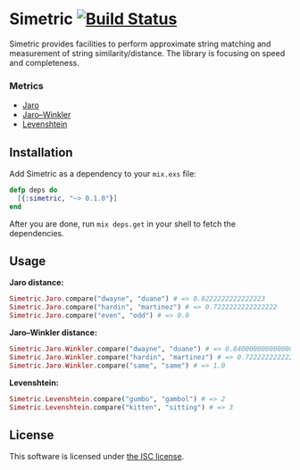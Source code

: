 # Simetric [![Build Status](https://travis-ci.org/lexmag/simetric.svg)](https://travis-ci.org/lexmag/simetric)

Simetric provides facilities to perform approximate string matching and measurement of string similarity/distance.
The library is focusing on speed and completeness.

### Metrics

* [Jaro](http://en.wikipedia.org/wiki/Jaro-Winkler_distance)
* [Jaro–Winkler](http://en.wikipedia.org/wiki/Jaro-Winkler_distance)
* [Levenshtein](http://en.wikipedia.org/wiki/Levenshtein_distance)

## Installation

Add Simetric as a dependency to your `mix.exs` file:

```elixir
defp deps do
  [{:simetric, "~> 0.1.0"}]
end
```

After you are done, run `mix deps.get` in your shell to fetch the dependencies.

## Usage

__Jaro distance:__
```elixir
Simetric.Jaro.compare("dwayne", "duane") # => 0.8222222222222223
Simetric.Jaro.compare("hardin", "martinez") # => 0.7222222222222222
Simetric.Jaro.compare("even", "odd") # => 0.0
```

__Jaro–Winkler distance:__
```elixir
Simetric.Jaro.Winkler.compare("dwayne", "duane") # => 0.8400000000000001
Simetric.Jaro.Winkler.compare("hardin", "martinez") # => 0.7222222222222222
Simetric.Jaro.Winkler.compare("same", "same") # => 1.0
```

__Levenshtein:__
```elixir
Simetric.Levenshtein.compare("gumbo", "gambol") # => 2
Simetric.Levenshtein.compare("kitten", "sitting") # => 3
```

## License

This software is licensed under [the ISC license](LICENSE).
